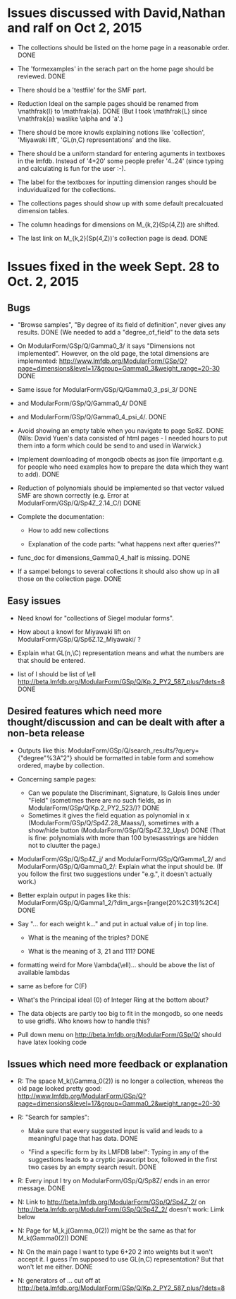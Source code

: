 # Issues discussed with David,Nathan and ralf on Oct 2, 2015

  * The collections should be listed on the home page in a reasonable order.
  DONE
  
  * The 'formexamples' in the serach part on the home page should be reviewed.
  DONE
  
  * There should be a 'testfile' for the SMF part.

  * Reduction Ideal on the sample pages should be renamed from \mathfrak{l} to \mathfrak{a}.
  DONE (But I took \mathfrak{L} since \mathfrak{a} waslike \alpha and 'a'.)

  * There should be more knowls explaining notions like 'collection', 'Miyawaki lift',
    'GL(n,C) representations' and the like.

  * There should be a uniform standard for entering aguments in textboxes in the lmfdb.
    Instead of '4+20' some people prefer '4..24'
    (since typing and calculating is fun for the user :-).

  * The label for the textboxes for inputting dimension ranges should be induvidualized
    for the collections.

  * The collections pages should show up with some default precalcuated
    dimension tables.

  * The column headings for dimensions on M_{k,2}(Sp(4,Z)) are shifted.

  * The last link on M_{k,2}(Sp(4,Z))'s collection page is dead.
  DONE


# Issues fixed in the week Sept. 28 to Oct. 2, 2015 

## Bugs

  * "Browse samples", "By degree of its field of definition", never gives any results.
  DONE (We needed to add a "degree_of_field" to the data sets
  
  * On ModularForm/GSp/Q/Gamma0_3/ it says "Dimensions not implemented".
    However, on the old page, the total dimensions are implemented:
    http://www.lmfdb.org/ModularForm/GSp/Q?page=dimensions&level=17&group=Gamma0_3&weight_range=20-30
  DONE
  
  * Same issue for ModularForm/GSp/Q/Gamma0_3_psi_3/
  DONE

  * and ModularForm/GSp/Q/Gamma0_4/
  DONE
  
  * and ModularForm/GSp/Q/Gamma0_4_psi_4/.
  DONE

  * Avoid showing an empty table when you navigate to page Sp8Z.
  DONE (Nils: David Yuen's data consisted of html pages - I needed hours
       to put them into a form which could be send to and used in Warwick.)
       
  * Implement downloading of mongodb obects as json file (important e.g. for people
    who need examples how to prepare the data which they want to add).
  DONE
  
  * Reduction of polynomials should be implemented so that vector valued SMF are
    shown correctly (e.g. Error at ModularForm/GSp/Q/Sp4Z_2.14_C/)
  DONE
  
  * Complete the documentation:

    * How to add new collections

    * Explanation of the code parts: "what happens next after queries?"
    
  * func_doc for dimensions_Gamma0_4_half is missing.
  DONE

  * If a sampel belongs to several collections it should also show up
    in all those on the collection page.
  DONE  


## Easy issues

  * Need knowl for "collections of Siegel modular forms".

  * How about a knowl for Miyawaki lift on ModularForm/GSp/Q/Sp6Z.12_Miyawaki/ ?

  * Explain what GL(n,\C) representation means and what the numbers are that should be entered. 

  * list of l should be list of \ell
    http://beta.lmfdb.org/ModularForm/GSp/Q/Kp.2_PY2_587_plus/?dets=8
  DONE


## Desired features which need more thought/discussion and can be dealt with after a non-beta release

  * Outputs like this: ModularForm/GSp/Q/search_results/?query={"degree"%3A"2"}
    should be formatted in table form and somehow ordered, maybe by collection.

  * Concerning sample pages:

    * Can we populate the Discriminant, Signature, Is Galois lines under "Field"
      (sometimes there are no such fields, as in ModularForm/GSp/Q/Kp.2_PY2_523/)?
  DONE
    * Sometimes it gives the field equation as polynomial in x
      (ModularForm/GSp/Q/Sp4Z.28_Maass/), sometimes with a show/hide button
      (ModularForm/GSp/Q/Sp4Z.32_Ups/)
  DONE (That is fine: polynomials with more than 100 bytesasstrings are hidden
       not to cluutter the page.)

  * ModularForm/GSp/Q/Sp4Z_j/ and ModularForm/GSp/Q/Gamma1_2/ and ModularForm/GSp/Q/Gamma0_2/:
    Explain what the input should be. (If you follow the first two suggestions under "e.g.",
    it doesn't actually work.)

  * Better explain output in pages like this:
    ModularForm/GSp/Q/Gamma1_2/?dim_args=[range(20%2C31)%2C4]
  DONE

  * Say "... for each weight k..." and put in actual value of j in top line.

    * What is the meaning of the triples?
  DONE
  
    * What is the meaning of 3, 21 and 111?
  DONE
  
  * formatting weird for More \lambda(\ell)... should be above the list
    of available lambdas

  * same as before for C(F)

  * What's the Principal ideal (0) of Integer Ring at the bottom about?

  * The data objects are partly too big to fit in the mongodb, so one needs to use gridfs.
    Who knows how to handle this?

  * Pull down menu on http://beta.lmfdb.org/ModularForm/GSp/Q/ should
    have latex looking code


## Issues which need more feedback or explanation

  * R: The space M_k(\Gamma_0(2)) is no longer a collection,
    whereas the old page looked pretty good:
    http://www.lmfdb.org/ModularForm/GSp/Q?page=dimensions&level=17&group=Gamma0_2&weight_range=20-30


  * R: "Search for samples":

    *  Make sure that every suggested input is valid and leads to a meaningful page that has data.
  DONE
    
    * "Find a specific form by its LMFDB label": Typing in any of the suggestions
      leads to a cryptic javascript box, followed in the first two cases by an empty search result.
  DONE

  * R: Every input I try on ModularForm/GSp/Q/Sp8Z/ ends in an error message.
  DONE
  
  * N: Link to http://beta.lmfdb.org/ModularForm/GSp/Q/Sp4Z_2/ on
    http://beta.lmfdb.org/ModularForm/GSp/Q/Sp4Z_2/ doesn't work: Limk below

  * N: Page for M_k,j(Gamma_0(2)) might be the same as that for M_k(Gamma0(2))
  DONE
  
  * N: On the main page I want to type 6+20 2 into weights but it won't
    accept it.  I guess I'm supposed to use GL(n,C) representation?  But
    that won't let me either.
  DONE

  * N: generators of ... cut off at
    http://beta.lmfdb.org/ModularForm/GSp/Q/Kp.2_PY2_587_plus/?dets=8
